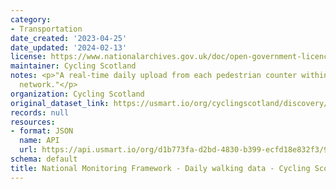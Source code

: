 ```yaml
---
category:
- Transportation
date_created: '2023-04-25'
date_updated: '2024-02-13'
license: https://www.nationalarchives.gov.uk/doc/open-government-licence/version/3/
maintainer: Cycling Scotland
notes: <p>"A real-time daily upload from each pedestrian counter within Cycling Scotland's
  network."</p>
organization: Cycling Scotland
original_dataset_link: https://usmart.io/org/cyclingscotland/discovery/discovery-view-detail/8135ec48-55e4-4a30-8467-d7c5d701ddb4
records: null
resources:
- format: JSON
  name: API
  url: https://api.usmart.io/org/d1b773fa-d2bd-4830-b399-ecfd18e832f3/93c2094a-5e18-480f-9bc3-ec18d6c17468/1/urql
schema: default
title: National Monitoring Framework - Daily walking data - Cycling Scotland
---
```

